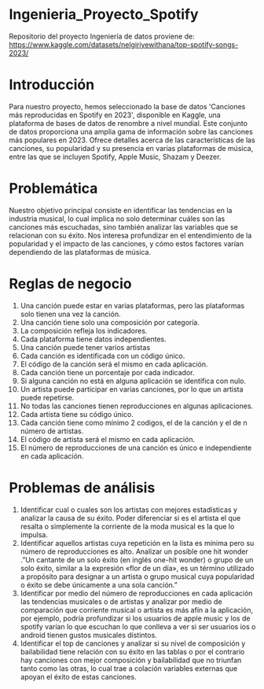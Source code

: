 # Ingenieria_Proyecto_Spotify

Repositorio del proyecto Ingeniería de datos proviene de: https://www.kaggle.com/datasets/nelgiriyewithana/top-spotify-songs-2023/ 

# Introducción

Para nuestro proyecto, hemos seleccionado la base de datos 'Canciones más reproducidas en Spotify en 2023', disponible en Kaggle, una plataforma de bases de datos de renombre a nivel mundial. Este conjunto de datos proporciona una amplia gama de información sobre las canciones más populares en 2023. Ofrece detalles acerca de las características de las canciones, su popularidad y su presencia en varias plataformas de música, entre las que se incluyen Spotify, Apple Music, Shazam y Deezer.

# Problemática

Nuestro objetivo principal consiste en identificar las tendencias en la industria musical, lo cual implica no solo determinar cuáles son las canciones más escuchadas, sino también analizar las variables que se relacionan con su éxito. Nos interesa profundizar en el entendimiento de la popularidad y el impacto de las canciones, y cómo estos factores varían dependiendo de las plataformas de música.

# Reglas de negocio

1. Una canción puede estar en varias plataformas, pero las plataformas solo tienen una vez la canción.
2. Una canción tiene solo una composición por categoría.
3. La composición refleja los indicadores.
4. Cada plataforma tiene datos independientes.
5. Una canción puede tener varios artistas 
6. Cada canción es identificada con un código único.
7. El código de la canción será el mismo en cada aplicación.
8. Cada canción  tiene un porcentaje por cada indicador.
9. Si alguna canción no está en alguna aplicación se identifica con nulo.
10. Un artista puede participar en varias canciones, por lo que un artista puede repetirse.
11. No todas las canciones tienen reproducciones en algunas aplicaciones.
12. Cada artista tiene su código único.
13. Cada canción tiene como mínimo 2 codigos, el de la canción y el de n número de artistas.
14. El código de artista será el mismo en cada aplicación.
15. El número de reproducciones de una canción es único e independiente en cada aplicación.

# Problemas de análisis

1. Identificar cual o cuales son los artistas con mejores estadísticas y analizar la causa de su éxito. Poder diferenciar si es el artista el que resalta o simplemente la corriente de la moda musical es la que lo impulsa.
2. Identificar aquellos artistas cuya repetición en la lista es mínima pero su número de reproducciones es alto. Analizar un posible one hit wonder .”Un cantante de un solo éxito​ (en inglés one-hit wonder) o grupo de un solo éxito, similar a la expresión «flor de un día», es un término utilizado a propósito para designar a un artista o grupo musical cuya popularidad o éxito se debe únicamente a una sola canción.”
3. Identificar por medio del número de reproducciones en cada aplicación las tendencias musicales o de artistas y analizar por medio de comparación que corriente musical o artista es más afín a la aplicación, por ejemplo, podría profundizar si los usuarios de apple music y los de spotify varían lo que escuchan lo que conlleva a ver si ser usuarios ios o android tienen gustos musicales distintos.
4. Identificar el top de canciones y analizar si su nivel de composición y bailabilidad tiene relación con su éxito en las tablas o por el contrario hay canciones con mejor composición y bailabilidad que no triunfan tanto como las otras, lo cual trae a colación variables externas que apoyan el éxito de estas canciones.

